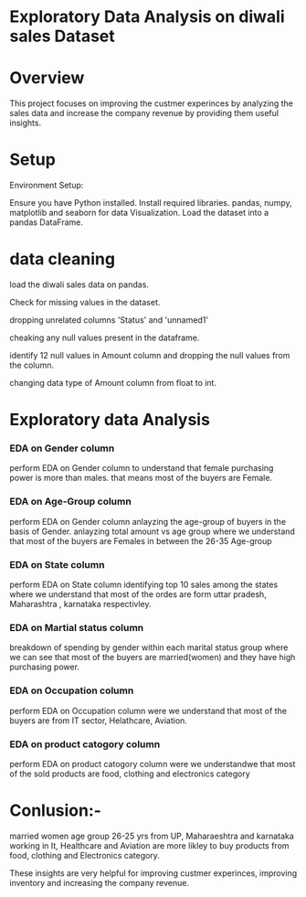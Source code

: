 
# Exploratory Data Analysis on diwali sales Dataset

# Overview
This project focuses on improving the custmer experinces by analyzing the sales data and increase the company revenue by providing them useful insights.

# Setup
Environment Setup:

Ensure you have Python installed.
Install required libraries.
pandas, numpy, matplotlib and seaborn for data Visualization.
Load the dataset into a pandas DataFrame.

# data cleaning
load the diwali sales data on pandas.

Check for missing values in the dataset.

dropping unrelated columns 'Status' and  'unnamed1'
 
cheaking any null values present in the dataframe.

identify 12 null values in Amount column and dropping the null values from the column.

changing data type of Amount column from float to int.
 

# Exploratory data Analysis

### EDA on  Gender column
perform EDA on Gender column to understand that female purchasing power is more than males. that means most of the buyers are Female.


### EDA on  Age-Group column
perform EDA on Gender column anlayzing the age-group of buyers in the basis of Gender. anlayzing total amount vs age group where we understand that most of the buyers are Females in between the 26-35 Age-group


### EDA on State column
perform EDA on State column identifying top 10 sales among the states where we understand that  most of the ordes are form uttar pradesh, Maharashtra , karnataka respectivley.

### EDA on Martial status column 
breakdown of spending by gender within each marital status group where we can see that most of the buyers are married(women) and they have high purchasing power.


### EDA on Occupation column
perform EDA on Occupation column were we understand that most of the buyers are from IT sector, Helathcare, Aviation.


### EDA on product catogory column
perform EDA on product catogory column were we understandwe that most of the sold products are food, clothing and electronics category



# Conlusion:- 
married women age group 26-25 yrs from UP, Maharaeshtra and karnataka working in It, Healthcare and Aviation are more likley to buy products from food, clothing and Electronics category.

These insights are very helpful for improving custmer experinces, improving inventory and increasing the company revenue.


